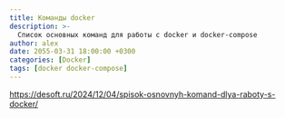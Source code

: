 ```yaml
---
title: Команды docker
description: >-
  Список основных команд для работы с docker и docker-compose
author: alex
date: 2055-03-31 18:00:00 +0300
categories: [Docker]
tags: [docker docker-compose]
---
```


https://desoft.ru/2024/12/04/spisok-osnovnyh-komand-dlya-raboty-s-docker/




